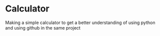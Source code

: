 # Calculator
Making a simple calculator to get a better understanding of using python and using github in the same project 
